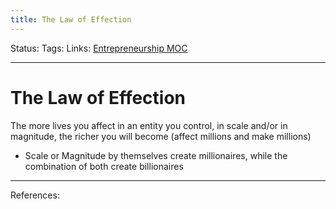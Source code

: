 ```yaml
---
title: The Law of Effection
---
```

Status:
Tags:
Links: [Entrepreneurship MOC](out/entrepreneurship-moc.md)
___
# The Law of Effection
The more lives you affect in an entity you control, in scale and/or in magnitude, the richer you will become (affect millions and make millions)
- Scale or Magnitude by themselves create millionaires, while the combination of both create billionaires
___
References: